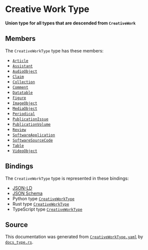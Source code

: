# Creative Work Type

**Union type for all types that are descended from `CreativeWork`**

## Members

The `CreativeWorkType` type has these members:

- [`Article`](https://github.com/stencila/stencila/blob/main/docs/reference/schema/works/article.md)
- [`Assistant`](https://github.com/stencila/stencila/blob/main/docs/reference/schema/works/assistant.md)
- [`AudioObject`](https://github.com/stencila/stencila/blob/main/docs/reference/schema/works/audio-object.md)
- [`Claim`](https://github.com/stencila/stencila/blob/main/docs/reference/schema/works/claim.md)
- [`Collection`](https://github.com/stencila/stencila/blob/main/docs/reference/schema/works/collection.md)
- [`Comment`](https://github.com/stencila/stencila/blob/main/docs/reference/schema/works/comment.md)
- [`Datatable`](https://github.com/stencila/stencila/blob/main/docs/reference/schema/data/datatable.md)
- [`Figure`](https://github.com/stencila/stencila/blob/main/docs/reference/schema/works/figure.md)
- [`ImageObject`](https://github.com/stencila/stencila/blob/main/docs/reference/schema/works/image-object.md)
- [`MediaObject`](https://github.com/stencila/stencila/blob/main/docs/reference/schema/works/media-object.md)
- [`Periodical`](https://github.com/stencila/stencila/blob/main/docs/reference/schema/works/periodical.md)
- [`PublicationIssue`](https://github.com/stencila/stencila/blob/main/docs/reference/schema/works/publication-issue.md)
- [`PublicationVolume`](https://github.com/stencila/stencila/blob/main/docs/reference/schema/works/publication-volume.md)
- [`Review`](https://github.com/stencila/stencila/blob/main/docs/reference/schema/works/review.md)
- [`SoftwareApplication`](https://github.com/stencila/stencila/blob/main/docs/reference/schema/works/software-application.md)
- [`SoftwareSourceCode`](https://github.com/stencila/stencila/blob/main/docs/reference/schema/works/software-source-code.md)
- [`Table`](https://github.com/stencila/stencila/blob/main/docs/reference/schema/works/table.md)
- [`VideoObject`](https://github.com/stencila/stencila/blob/main/docs/reference/schema/works/video-object.md)

## Bindings

The `CreativeWorkType` type is represented in these bindings:

- [JSON-LD](https://stencila.org/CreativeWorkType.jsonld)
- [JSON Schema](https://stencila.org/CreativeWorkType.schema.json)
- Python type [`CreativeWorkType`](https://github.com/stencila/stencila/blob/main/python/python/stencila/types/creative_work_type.py)
- Rust type [`CreativeWorkType`](https://github.com/stencila/stencila/blob/main/rust/schema/src/types/creative_work_type.rs)
- TypeScript type [`CreativeWorkType`](https://github.com/stencila/stencila/blob/main/ts/src/types/CreativeWorkType.ts)

## Source

This documentation was generated from [`CreativeWorkType.yaml`](https://github.com/stencila/stencila/blob/main/schema/CreativeWorkType.yaml) by [`docs_type.rs`](https://github.com/stencila/stencila/blob/main/rust/schema-gen/src/docs_type.rs).
